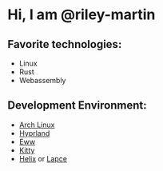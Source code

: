 # Hi, I am @riley-martin
## Favorite technologies:
- Linux
- Rust
- Webassembly
## Development Environment:
- [Arch Linux](https://archlinux.org)
- [Hyprland](https://hyprland.org)
- [Eww](https://github.com/elkowar/eww)
- [Kitty](https://github.com/kovidgoyal/kitty)
- [Helix](https://helix-editor.com) or [Lapce](https://lapce.dev)
